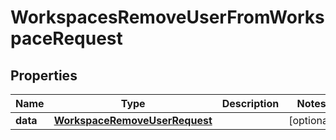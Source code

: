 

# WorkspacesRemoveUserFromWorkspaceRequest


## Properties

| Name | Type | Description | Notes |
|------------ | ------------- | ------------- | -------------|
|**data** | [**WorkspaceRemoveUserRequest**](WorkspaceRemoveUserRequest.md) |  |  [optional] |



